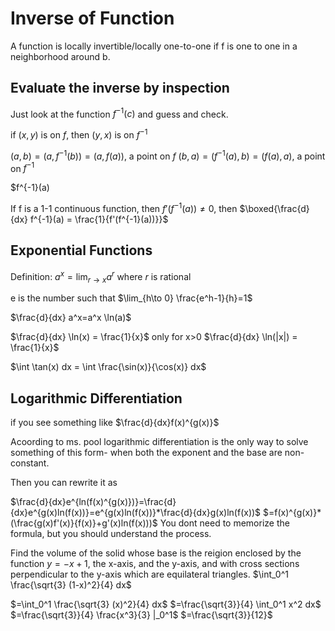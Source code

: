 # Inverse of Function
A function is locally invertible/locally one-to-one if f is one to one in a neighborhood around b.

## Evaluate the inverse by inspection

Just look at the function $f^{-1}(c)$ and guess and check.

if $(x,y)$ is on $f$, then $(y,x)$ is on $f^{-1}$

$(a,b)=(a,f^{-1}(b))=(a,f(a))$, a point on $f$
$(b,a)=(f^{-1}(a),b)=(f(a),a)$, a point on $f^{-1}$

$f^{-1}(a)

If f is a 1-1 continuous function, then $f'(f^{-1}(a))\neq0$, then
$\boxed{\frac{d}{dx} f^{-1}(a) = \frac{1}{f'(f^{-1}(a))}}$


## Exponential Functions

Definition: $a^x=\lim_{r\to x} a^r$ where $r$ is rational

e is the number such that
$\lim_{h\to 0} \frac{e^h-1}{h}=1$


$\frac{d}{dx} a^x=a^x \ln(a)$

$\frac{d}{dx} \ln(x) = \frac{1}{x}$ only for x>0
$\frac{d}{dx} \ln(|x|) = \frac{1}{x}$

$\int \tan(x) dx = \int \frac{\sin(x)}{\cos(x)} dx$


## Logarithmic Differentiation

if you see something like
$\frac{d}{dx}f(x)^{g(x)}$

Acoording to ms. pool logarithmic differentiation is the only way to solve something of this form- when both the exponent and the base are non-constant.

Then you can rewrite it as

$\frac{d}{dx}e^{ln(f(x)^{g(x)})}=\frac{d}{dx}e^{g(x)ln(f(x))}=e^{g(x)ln(f(x))}*\frac{d}{dx}g(x)ln(f(x))$
$=f(x)^{g(x)}*(\frac{g(x)f'(x)}{f(x)}+g'(x)ln(f(x)))$
You dont need to memorize the formula, but you should understand the process.


Find the volume of the solid whose base is the reigion enclosed by the function $y=-x+1$, the x-axis, and the y-axis, and with cross sections perpendicular to the y-axis which are equilateral triangles.
$\int_0^1 \frac{\sqrt{3} (1-x)^2}{4} dx$

$=\int_0^1 \frac{\sqrt{3} (x)^2}{4} dx$
$=\frac{\sqrt{3}}{4} \int_0^1 x^2 dx$
$=\frac{\sqrt{3}}{4} \frac{x^3}{3} |_0^1$
$=\frac{\sqrt{3}}{12}$

